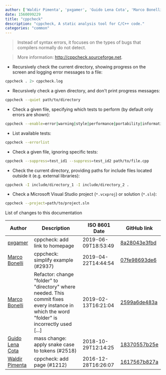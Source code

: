 ```yaml
---
author: ['Waldir Pimenta', 'pxgamer', 'Guido Lena Cota', 'Marco Bonelli']
date: 1560099229
title: "cppcheck"
description: "cppcheck, A static analysis tool for C/C++ code."
categories: "common"
---
```

> Instead of syntax errors, it focuses on the types of bugs that compilers normally do not detect.

> More information: <http://cppcheck.sourceforge.net>.

- Recursively check the current directory, showing progress on the screen and logging error messages to a file:

```bash
cppcheck . 2> cppcheck.log
```

- Recursively check a given directory, and don't print progress messages:

```bash
cppcheck --quiet path/to/directory
```

- Check a given file, specifying which tests to perform (by default only errors are shown):

```bash
cppcheck --enable=error|warning|style|performance|portability|information|all path/to/file.cpp
```

- List available tests:

```bash
cppcheck --errorlist
```

- Check a given file, ignoring specific tests:

```bash
cppcheck --suppress=test_id1 --suppress=test_id2 path/to/file.cpp
```

- Check the current directory, providing paths for include files located outside it (e.g. external libraries):

```bash
cppcheck -I include/directory_1 -I include/directory_2 .
```

- Check a Microsoft Visual Studio project (`*.vcxproj`) or solution (`*.sln`):

```bash
cppcheck --project=path/to/project.sln
```
List of changes to this documentation


Author | Description | ISO 8601 Date | GitHub link
------|-----|-----|-----
[pxgamer](mailto:owzie123@gmail.com) | cppcheck: add link to homepage | 2019-06-09T18:53:49 | [8a28043e3fbd](https://github.com/tldr-pages/tldr/commit/8a28043e3fbdc9de19de079d561c397a8ac659a1)
[Marco Bonelli](mailto:mebeim@users.noreply.github.com) | cppcheck: simplify example (#2937) | 2019-04-22T14:44:54 | [07fe98693de6](https://github.com/tldr-pages/tldr/commit/07fe98693de6fa54d1c2f1d7ec227f01d2027a00)
[Marco Bonelli](mailto:mb5.marcob@gmail.com) | Refactor: change "folder" to "directory" where needed. This commit fixes every instance in which the word "folder" is incorrectly used [...] | 2019-02-13T16:21:04 | [2599a6de483a](https://github.com/tldr-pages/tldr/commit/2599a6de483a70601ab17b29e0f18a5a8bdcaa12)
[Guido Lena Cota](mailto:guido.lenacota@gmail.com) | mass change: apply snake case to tokens (#2518) | 2018-10-29T12:14:25 | [18370557b25e](https://github.com/tldr-pages/tldr/commit/18370557b25e5340d9ee5cfeee346ce8fcb4ef95)
[Waldir Pimenta](mailto:waldyrious@gmail.com) | cppcheck: add page (#1212) | 2016-12-28T16:26:07 | [1617567b827a](https://github.com/tldr-pages/tldr/commit/1617567b827a345f7a2142a9b1ce5a65f632825a)


